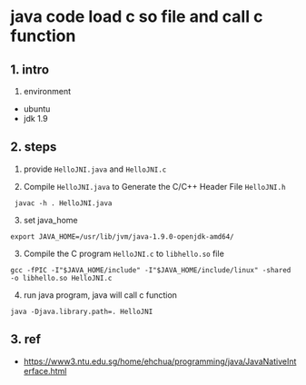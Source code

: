 # java code load c so file and call c function




## 1. intro

1. environment
* ubuntu
* jdk 1.9





## 2. steps


1. provide `HelloJNI.java` and `HelloJNI.c`


2. Compile `HelloJNI.java` to Generate the C/C++ Header File `HelloJNI.h`

```
 javac -h . HelloJNI.java
```

3. set java_home

```
export JAVA_HOME=/usr/lib/jvm/java-1.9.0-openjdk-amd64/
```

3. Compile the C program `HelloJNI.c` to `libhello.so` file

```
gcc -fPIC -I"$JAVA_HOME/include" -I"$JAVA_HOME/include/linux" -shared -o libhello.so HelloJNI.c
```

4. run java program, java will call c function

```
java -Djava.library.path=. HelloJNI
```


## 3. ref

* https://www3.ntu.edu.sg/home/ehchua/programming/java/JavaNativeInterface.html
